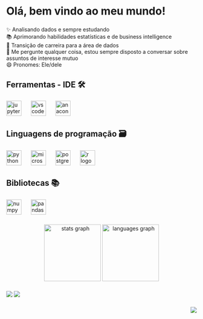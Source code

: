 <h1 align="left">Olá, bem vindo ao meu mundo!</h1>

###

<p align="left">✨ Analisando dados e sempre estudando<br>📚 Aprimorando habilidades estatísticas e de business intelligence<br>🎯 Transição de carreira para a área de dados<br>💬 Me pergunte qualquer coisa, estou sempre disposto a conversar sobre assuntos de interesse mutuo<br>😄 Pronomes: Ele/dele</p>

###

<h2 align="left">Ferramentas - IDE 🛠️</h2>

###

<div align="left">
  <img src="https://cdn.simpleicons.org/jupyter/F37626" height="40" alt="jupyter logo"  />
  <img width="17" />
  <img src="https://cdn.jsdelivr.net/gh/devicons/devicon/icons/vscode/vscode-original.svg" height="40" alt="vscode logo"  />
  <img width="17" />
  <img src="https://cdn.jsdelivr.net/gh/devicons/devicon/icons/anaconda/anaconda-original.svg" height="40" alt="anaconda logo"  />
</div>

###

<h2 align="left">Linguagens de programação 🗃️</h2>

###

<div align="left">
  <img src="https://cdn.jsdelivr.net/gh/devicons/devicon/icons/python/python-original.svg" height="40" alt="python logo"  />
  <img width="17" />
  <img src="https://cdn.jsdelivr.net/gh/devicons/devicon/icons/microsoftsqlserver/microsoftsqlserver-plain.svg" height="40" alt="microsoftsqlserver logo"  />
  <img width="17" />
  <img src="https://cdn.jsdelivr.net/gh/devicons/devicon/icons/postgresql/postgresql-original.svg" height="40" alt="postgresql logo"  />
  <img width="17" />
  <img src="https://skillicons.dev/icons?i=r" height="40" alt="r logo"  />
</div>

###

<h2 align="left">Bibliotecas 📚</h2>

###

<div align="left">
  <img src="https://cdn.jsdelivr.net/gh/devicons/devicon/icons/numpy/numpy-original.svg" height="40" alt="numpy logo"  />
  <img width="17" />
  <img src="https://cdn.jsdelivr.net/gh/devicons/devicon/icons/pandas/pandas-original.svg" height="40" alt="pandas logo"  />
</div>

###

<div align="center">
  <img src="https://github-readme-stats.vercel.app/api?username=joaodata&hide_title=false&hide_rank=false&show_icons=true&include_all_commits=true&count_private=true&disable_animations=false&theme=dark&locale=en&hide_border=false&order=1&custom_title=Jo%C3%A3o%20Carvalho%20ranking" height="150" alt="stats graph"  />
  <img src="https://github-readme-stats.vercel.app/api/top-langs?username=joaodata&locale=pt-br&hide_title=false&layout=compact&card_width=320&langs_count=5&theme=dark&hide_border=false&order=2" height="150" alt="languages graph"  />
</div>

###

<div> 
  <a href = "mailto:joaodataetl@gmail.com"><img src="https://img.shields.io/badge/-Gmail-%23333?style=for-the-badge&logo=gmail&logoColor=white" target="_blank"></a>
  <a href="https://www.linkedin.com/in/joaoocarvalho" target="_blank"><img src="https://img.shields.io/badge/-LinkedIn-%230077B5?style=for-the-badge&logo=linkedin&logoColor=white" target="_blank"></a> 
</div>

###

<img align="right" src="https://visitor-badge.laobi.icu/badge?page_id=joaodata.joaodata&left_color=black&right_color=coral&left_text=Visitas"  />

###
